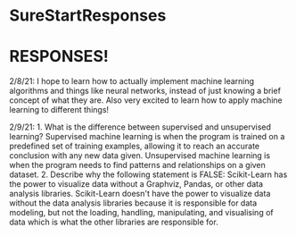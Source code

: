 # SureStartResponses

# RESPONSES!
2/8/21: I hope to learn how to actually implement machine learning algorithms and things like neural networks, instead of just knowing a brief concept of what they are. Also very excited to learn how to apply machine learning to different things!

2/9/21: 
    1. What is the difference between supervised and unsupervised learning?
        Supervised machine learning is when the program is trained on a predefined set of training examples, allowing it to reach an accurate conclusion with any new data               given. Unsupervised machine learning is when the program needs
   to find patterns and relationships on a given dataset.
    2. Describe why the following statement is FALSE: Scikit-Learn has the power to visualize data without a Graphviz, Pandas, or other data analysis libraries.
        Scikit-Learn doesn't have the power to visualize data without the data analysis libraries because it is responsible for data modeling, but not the loading, handling,           manipulating, and visualising of data which is what the other libraries are responsible for.

